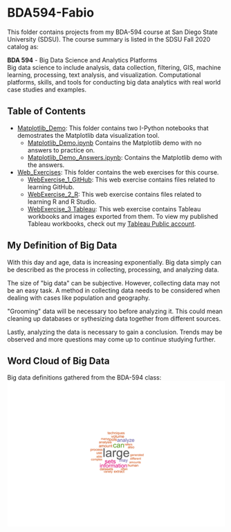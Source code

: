 # BDA594-Fabio
This folder contains projects from my BDA-594 course at San Diego State University (SDSU). The course summary is listed in the SDSU Fall 2020 catalog as:

**BDA 594** - Big Data Science and Analytics Platforms<br>
Big data science to include analysis, data collection, filtering, GIS, machine learning, processing, text analysis, and visualization. Computational platforms, skills, and tools for conducting big data analytics with real world case studies and examples.

## Table of Contents
- [Matplotlib_Demo](https://github.com/ohkaaaaay/BDA594-Fabio/tree/master/Matplotlib_Demo): This folder contains two I-Python notebooks that demostrates the Matplotlib data visualization tool.
  - [Matplotlib_Demo.ipynb](https://github.com/ohkaaaaay/BDA594-Fabio/blob/master/Matplotlib_Demo/Matplotlib_Demo.ipynb) Contains the Matplotlib demo with no answers to practice on.
  - [Matplotlib_Demo_Answers.ipynb](https://github.com/ohkaaaaay/BDA594-Fabio/blob/master/Matplotlib_Demo/Matplotlib_Demo_Answers.ipynb): Contains the Matplotlib demo with the answers.
- [Web_Exercises](https://github.com/ohkaaaaay/BDA594-Fabio/tree/master/Web_Exercises): This folder contains the web exercises for this course.
  - [WebExercise_1_GitHub](https://github.com/ohkaaaaay/BDA594-Fabio/tree/master/Web_Exercises/WebExercise1_GitHub): This web exercise contains files related to learning GitHub.
  - [WebExercise_2_R](https://github.com/ohkaaaaay/BDA594-Fabio/tree/master/Web_Exercises/WebExercise2_R): This web exercise contains files related to learning R and R Studio.
  - [WebExercise_3 Tableau](https://github.com/ohkaaaaay/BDA594-Fabio/tree/master/Web_Exercises/WebExercise3_Tableau): This web exercise contains Tableau workbooks and images exported from them. To view my published Tableau workbooks, check out my [Tableau Public account](https://public.tableau.com/profile/elizabeth.fabio#!/).

## My Definition of Big Data
With this day and age, data is increasing exponentially. Big data simply can be described as the process in collecting, processing, and analyzing data.

The size of "big data" can be subjective. However, collecting data may not be an easy task. A method in collecting data needs to be considered when dealing with cases like population and geography.<br>

"Grooming" data will be necessary too before analyzing it. This could mean cleaning up databases or sythesizing data together from different sources.<br>

Lastly, analyzing the data is necessary to gain a conclusion. Trends may be observed and more questions may come up to continue studying further.

## Word Cloud of Big Data
Big data definitions gathered from the BDA-594 class:
![BigData-Definition-V2.png](https://github.com/ohkaaaaay/BDA594-Fabio/blob/master/Web_Exercises/WebExercise2_R/BigData-Definition-V2.png)
